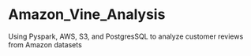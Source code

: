 # Amazon_Vine_Analysis
Using Pyspark, AWS, S3, and PostgresSQL to analyze customer reviews from Amazon datasets
